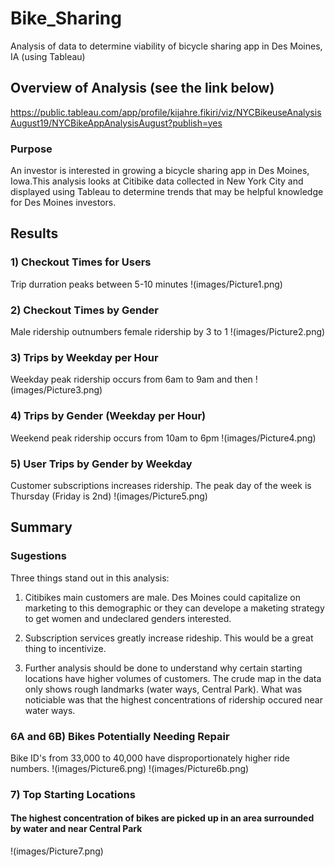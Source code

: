 
# Bike_Sharing
Analysis of data to determine viability of bicycle sharing app in Des Moines, IA (using Tableau)

## Overview of Analysis (see the link below)
https://public.tableau.com/app/profile/kijahre.fikiri/viz/NYCBikeuseAnalysisAugust19/NYCBikeAppAnalysisAugust?publish=yes

### Purpose
An investor is interested in growing a bicycle sharing app in Des Moines, Iowa.This analysis 
looks at Citibike data collected in New York City and displayed using Tableau to determine trends
that may be helpful knowledge for Des Moines investors.

## Results

### 1) Checkout Times for Users
Trip durration peaks between 5-10 minutes
!(images/Picture1.png)

### 2) Checkout Times by Gender
Male ridership outnumbers female ridership by 3 to 1
!(images/Picture2.png)

### 3) Trips by Weekday per Hour
Weekday peak ridership occurs from 6am to 9am and then
!(images/Picture3.png)

### 4) Trips by Gender (Weekday per Hour)
Weekend peak ridership occurs from 10am to 6pm
!(images/Picture4.png)

### 5) User Trips by Gender by Weekday
Customer subscriptions increases ridership. The peak day of the week is Thursday (Friday is 2nd)
!(images/Picture5.png)

## Summary

### Sugestions
Three things stand out in this analysis: 
1) Citibikes main customers are male. Des Moines could capitalize on marketing to this 
demographic or they can develope a maketing strategy to get women and undeclared genders
interested.

2) Subscription services greatly increase rideship. This would be a great thing to incentivize.

3) Further analysis should be done to understand why certain starting locations have higher
volumes of customers. The crude map in the data only shows rough landmarks (water ways, Central Park). What was noticiable 
was that the highest concentrations of ridership occured near water ways. 

### 6A and 6B) Bikes Potentially Needing Repair
Bike ID's from 33,000 to 40,000 have disproportionately higher ride numbers.
!(images/Picture6.png)
!(images/Picture6b.png) 

### 7) Top Starting Locations
#### The highest concentration of bikes are picked up in an area surrounded by water and near Central Park  
!(images/Picture7.png)